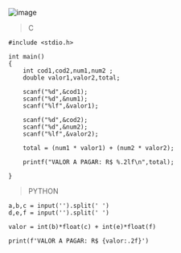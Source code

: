 ![image](https://github.com/lufffe/Beecrowd/assets/90646635/69c3229c-2aa1-42d4-869c-58c670332b6b)

>C

    #include <stdio.h>

    int main()
    {
        int cod1,cod2,num1,num2 ;
        double valor1,valor2,total;

        scanf("%d",&cod1);
        scanf("%d",&num1);
        scanf("%lf",&valor1);

        scanf("%d",&cod2);
        scanf("%d",&num2);
        scanf("%lf",&valor2);

        total = (num1 * valor1) + (num2 * valor2);

        printf("VALOR A PAGAR: R$ %.2lf\n",total);

    }

>PYTHON

    a,b,c = input('').split(' ')
    d,e,f = input('').split(' ')

    valor = int(b)*float(c) + int(e)*float(f)

    print(f'VALOR A PAGAR: R$ {valor:.2f}')
